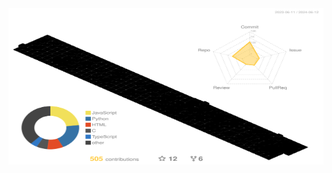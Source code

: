 <img src="./profile-3d-contrib/profile-custom-rainbow-wobg.svg" alt="Profile Custom Rainbow" width="750" height="250">
<!--
**ozanyetkin/ozanyetkin** is a ✨ _special_ ✨ repository because its `README.md` (this file) appears on your GitHub profile.

Here are some ideas to get you started:

- 🔭 I’m currently working on ...
- 🌱 I’m currently learning ...
- 👯 I’m looking to collaborate on ...
- 🤔 I’m looking for help with ...
- 💬 Ask me about ...
- 📫 How to reach me: ...
- 😄 Pronouns: ...
- ⚡ Fun fact: ...

<img src="./profile-3d-contrib/profile-custom-rainbow-wobg.svg" alt="Profile Custom Rainbow" width="600" height="300">

### Hello world!
#### Designer | Researcher | Developer

<table>
<tr>
<td>

[![GitHub stats](https://github-readme-stats-xi-dusky.vercel.app/api?username=ozanyetkin&count_private=true&bg_color=00000000&show_icons=true&hide_border=true&rank_icon=github)](https://github.com/ozanyetkin/github-readme-stats)
</td>
<td>

[![Top Langs](https://github-readme-stats-xi-dusky.vercel.app/api/top-langs/?username=ozanyetkin&count_private=true&layout=compact&bg_color=00000000&langs_count=8&hide_border=true&hide=Jupyter%20Notebook,html,css&exclude_repo=hello-world-suite,unity-sketchfab-importer)](https://github.com/ozanyetkin/github-readme-stats)
</td>
</tr>
</table>

-->
